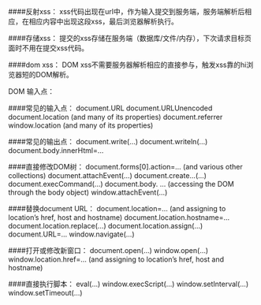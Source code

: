 
####反射xss：
xss代码出现在url中，作为输入提交到服务端，服务端解析后相应，在相应内容中出现这段xss，最后浏览器解析执行。

####存储xss：
提交的xss存储在服务端（数据库/文件/内存），下次请求目标页面时不用在提交xss代码。

####dom xss：
DOM xss不需要服务器解析相应的直接参与，触发xss靠的hi浏览器短的DOM解析。

DOM 输入点：

####常见的输入点：
    document.URL
    document.URLUnencoded
    document.location (and many of its properties)
    document.referrer
    window.location (and many of its properties)
        
####常见的输出点：
    document.write(…)
    document.writeln(…)
    document.body.innerHtml=…
    
####直接修改DOM树：
    document.forms[0].action=… (and various other collections)
    document.attachEvent(…)
    document.create…(…)
    document.execCommand(…)
    document.body. … (accessing the DOM through the body object)
    window.attachEvent(…)

####替换document URL：
    document.location=… (and assigning to location’s href, host and hostname)
    document.location.hostname=…
    document.location.replace(…)
    document.location.assign(…)
    document.URL=…
    window.navigate(…)
    
####打开或修改新窗口：
    document.open(…)
    window.open(…)
    window.location.href=… (and assigning to location’s href, host and hostname)
    
####直接执行脚本：
    eval(…)
    window.execScript(…)
    window.setInterval(…)
    window.setTimeout(…)
